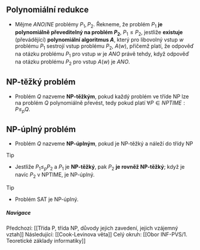 
## Polynomiální redukce
- Mějme $ANO/NE$ problémy $P_{1}, P_{2}$. Řekneme, že problém $P_{1}$ **je polynomiálně převeditelný na problém $P_{2}$**, $P_{1} \leq P_{2}$, jestliže **existuje** (převádějící) **polynomiální algoritmus $A$**, který pro libovolný vstup $w$ problému $P_{1}$ sestrojí vstup problému $P_{2}$, $A(w)$, přičemž platí, že odpověď na otázku problému $P_{1}$ pro vstup $w$ je $ANO$ právě tehdy, když odpověď na otázku problému $P_{2}$ pro vstup $A(w)$ je $ANO$.
## NP-těžký problém
- Problém $Q$ nazveme **NP-těžkým**, pokud každý problém ve tříde NP lze na problém $Q$ polynomiálně převést, tedy pokud platí $\forall P \in NPTIME:P \leq_{p} Q$.
## NP-úplný problém
- Problém $Q$ nazveme **NP-úplným**, pokud je NP-těžký a náleží do třídy NP

>[!tip]
>- Jestliže $P_{1} \leq_{p} P_{2}$ a $P_{1}$ je **NP-těžký**, pak $P_{2}$ **je rovněž NP-těžký**; když je navíc $P_{2}$ v NPTIME, je NP-úplný.

>[!tip]
>- Problém SAT je NP-úplný.

##### Navigace
Předchozí:  [[Třída P, třída NP, důvody jejich zavedení, jejich vzájemný vztah]]
Následující: [[Cook-Levinova věta]]
Celý okruh: [[Obor INF-PVS/1. Teoretické základy informatiky]]